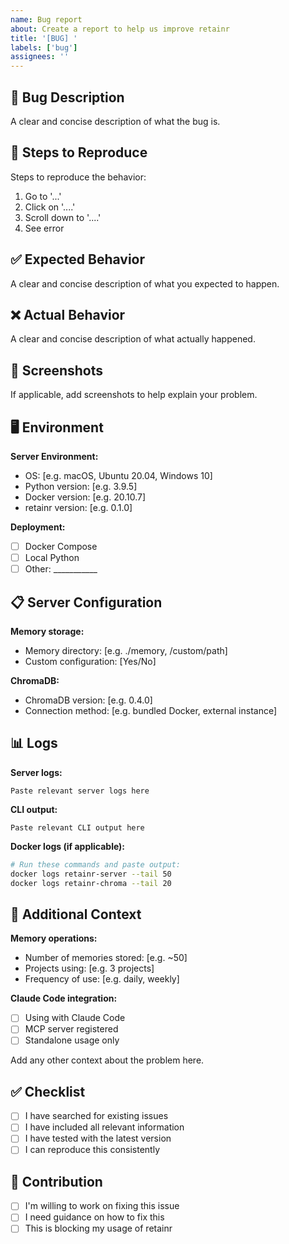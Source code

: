 ```yaml
---
name: Bug report
about: Create a report to help us improve retainr
title: '[BUG] '
labels: ['bug']
assignees: ''
---
```


## 🐛 Bug Description

A clear and concise description of what the bug is.

## 🔄 Steps to Reproduce

Steps to reproduce the behavior:
1. Go to '...'
2. Click on '....'
3. Scroll down to '....'
4. See error

## ✅ Expected Behavior

A clear and concise description of what you expected to happen.

## ❌ Actual Behavior

A clear and concise description of what actually happened.

## 📸 Screenshots

If applicable, add screenshots to help explain your problem.

## 🖥️ Environment

**Server Environment:**
- OS: [e.g. macOS, Ubuntu 20.04, Windows 10]
- Python version: [e.g. 3.9.5]
- Docker version: [e.g. 20.10.7]
- retainr version: [e.g. 0.1.0]

**Deployment:**
- [ ] Docker Compose
- [ ] Local Python
- [ ] Other: ___________

## 📋 Server Configuration

**Memory storage:**
- Memory directory: [e.g. ./memory, /custom/path]
- Custom configuration: [Yes/No]

**ChromaDB:**
- ChromaDB version: [e.g. 0.4.0]
- Connection method: [e.g. bundled Docker, external instance]

## 📊 Logs

**Server logs:**
```
Paste relevant server logs here
```

**CLI output:**
```
Paste relevant CLI output here
```

**Docker logs (if applicable):**
```bash
# Run these commands and paste output:
docker logs retainr-server --tail 50
docker logs retainr-chroma --tail 20
```

## 🧪 Additional Context

**Memory operations:**
- Number of memories stored: [e.g. ~50]
- Projects using: [e.g. 3 projects]
- Frequency of use: [e.g. daily, weekly]

**Claude Code integration:**
- [ ] Using with Claude Code
- [ ] MCP server registered
- [ ] Standalone usage only

Add any other context about the problem here.

## ✅ Checklist

- [ ] I have searched for existing issues
- [ ] I have included all relevant information
- [ ] I have tested with the latest version
- [ ] I can reproduce this consistently

## 🤝 Contribution

- [ ] I'm willing to work on fixing this issue
- [ ] I need guidance on how to fix this
- [ ] This is blocking my usage of retainr
